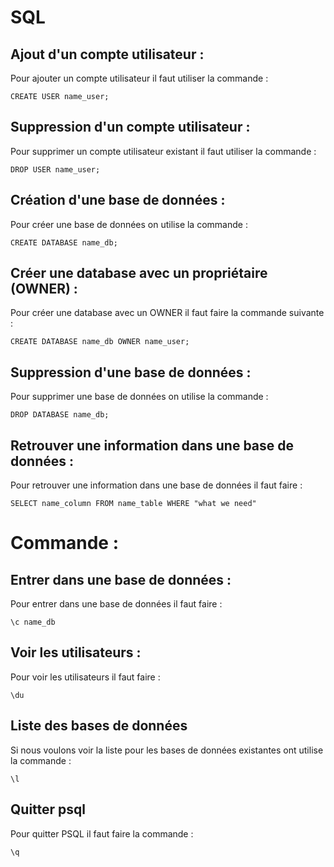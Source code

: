 # SQL

## Ajout d'un compte utilisateur : 

Pour ajouter un compte utilisateur il faut utiliser la commande :
```
CREATE USER name_user;
```

## Suppression d'un compte utilisateur :

Pour supprimer un compte utilisateur existant il faut utiliser la commande : 
```
DROP USER name_user;
```

## Création d'une base de données : 

Pour créer une base de données on utilise la commande : 
```
CREATE DATABASE name_db;
```

## Créer une database avec un propriétaire (OWNER) : 

Pour créer une database avec un OWNER il faut faire la commande suivante :
```
CREATE DATABASE name_db OWNER name_user;
```

## Suppression d'une base de données : 

Pour supprimer une base de données on utilise la commande : 
```
DROP DATABASE name_db;
```

## Retrouver une information dans une base de données : 

Pour retrouver une information dans une base de données il faut faire : 
```
SELECT name_column FROM name_table WHERE "what we need"
```

# Commande : 

## Entrer dans une base de données : 

Pour entrer dans une base de données il faut faire : 
```
\c name_db
```

## Voir les utilisateurs : 

Pour voir les utilisateurs il faut faire : 
```
\du
```
## Liste des bases de données

Si nous voulons voir la liste pour les bases de données existantes ont utilise la commande : 
```
\l
```

## Quitter psql

Pour quitter PSQL il faut faire la commande : 
```
\q
```

